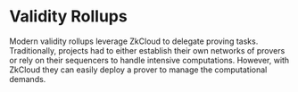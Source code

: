 # Validity Rollups

Modern validity rollups leverage ZkCloud to delegate proving tasks. Traditionally, projects had to either establish their own networks of provers or rely on their sequencers to handle intensive computations. However, with ZkCloud they can easily deploy a prover to manage the computational demands.
